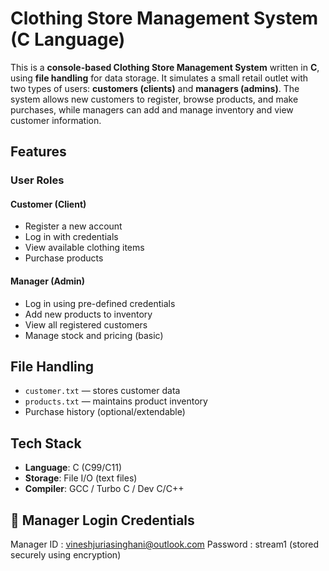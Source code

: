 

# Clothing Store Management System (C Language)

This is a **console-based Clothing Store Management System** written in **C**, using **file handling** for data storage. It simulates a small retail outlet with two types of users: **customers (clients)** and **managers (admins)**. The system allows new customers to register, browse products, and make purchases, while managers can add and manage inventory and view customer information.


## Features

### User Roles

#### Customer (Client)
- Register a new account
- Log in with credentials
- View available clothing items
- Purchase products

#### Manager (Admin)
- Log in using pre-defined credentials
- Add new products to inventory
- View all registered customers
- Manage stock and pricing (basic)



## File Handling
- `customer.txt` — stores customer data
- `products.txt` — maintains product inventory
- Purchase history (optional/extendable)



## Tech Stack
- **Language**: C (C99/C11)
- **Storage**: File I/O (text files)
- **Compiler**: GCC / Turbo C / Dev C/C++



## 🔐 Manager Login Credentials
Manager ID : vineshjuriasinghani@outlook.com
Password : stream1 (stored securely using encryption)
